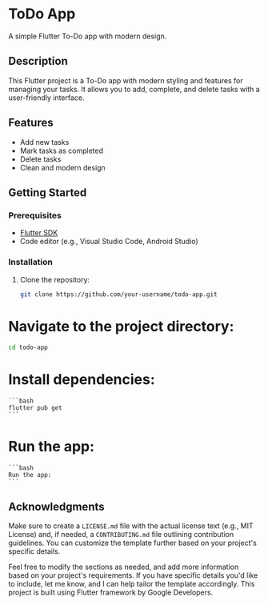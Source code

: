 # ToDo App

A simple Flutter To-Do app with modern design.

## Description

This Flutter project is a To-Do app with modern styling and features for managing your tasks. It allows you to add, complete, and delete tasks with a user-friendly interface.


## Features

- Add new tasks
- Mark tasks as completed
- Delete tasks
- Clean and modern design

## Getting Started

### Prerequisites

- [Flutter SDK](https://flutter.dev/docs/get-started/install)
- Code editor (e.g., Visual Studio Code, Android Studio)

### Installation

1. Clone the repository:

   ```bash
   git clone https://github.com/your-username/todo-app.git

# Navigate to the project directory:
   
   ```bash
   cd todo-app
   ```

# Install dependencies:
    
    ```bash
    flutter pub get
    ```
# Run the app:

    ```bash
    Run the app:
    ```
## Acknowledgments

    
Make sure to create a `LICENSE.md` file with the actual license text (e.g., MIT License) and, if needed, a `CONTRIBUTING.md` file outlining contribution guidelines. You can customize the template further based on your project's specific details.

Feel free to modify the sections as needed, and add more information based on your project's requirements. If you have specific details you'd like to include, let me know, and I can help tailor the template accordingly.
This project is built using Flutter framework by Google Developers.</s>